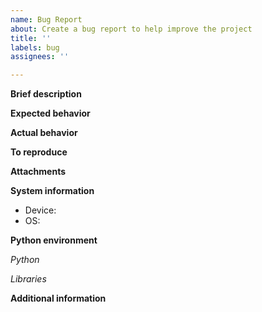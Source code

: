 ```yaml
---
name: Bug Report
about: Create a bug report to help improve the project
title: ''
labels: bug
assignees: ''

---
```


**Brief description**
<!-- Clear and concise description of the bug. -->

**Expected behavior**
<!-- Description of what you expected to happen. -->

**Actual behavior**
<!-- Description of what actually happened. -->

**To reproduce**
<!--
  Steps to reproduce the behavior:
  1. Open '...'
  2. Type '...'
  3. See error
-->

**Attachments**
<!--
  If possible, please paste in an inventory file that
  demonstrates the bug, or provide a link to a relevant
  inventory on web.

  If relevant, paste in screenshot(s) demonstrating
  the bug.
-->

**System information**
 - Device: 
 - OS:

**Python environment**

*Python*
<!--
  Please paste the output of `$ {python} --version --version`
  executed in the relvant environment.
-->

*Libraries*
<!--
  Please paste the output of `$ pip list` or `$ pip freeze`
  executed in the relevant environment.
--> 

**Additional information**
<!-- Add any other context about the problem here. -->

